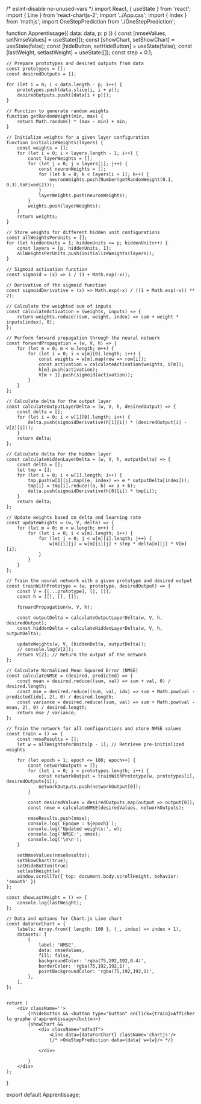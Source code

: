 /* eslint-disable no-unused-vars */
import React, { useState } from 'react';
import { Line } from 'react-chartjs-2';
import '../App.css';
import { index } from 'mathjs';
import OneStepPrediction from './OneStepPrediction';

function Apprentissage({ data: data, p: p }) {
    const [nmseValues, setNmseValues] = useState([]);
    const [showChart, setShowChart] = useState(false);
    const [hideButton, setHideButton] = useState(false);
    const [lastWeight, setlastWeight] = useState([]);
    const step = 0.1;

    // Prepare prototypes and desired outputs from data
    const prototypes = [];
    const desiredOutputs = [];

    for (let i = 0; i < data.length - p; i++) {
        prototypes.push(data.slice(i, i + p));
        desiredOutputs.push([data[i + p]]);
    }

    // Function to generate random weights
    function getRandomWeight(min, max) {
        return Math.random() * (max - min) + min;
    }

    // Initialize weights for a given layer configuration
    function initializeWeights(layers) {
        const weights = [];
        for (let i = 0; i < layers.length - 1; i++) {
            const layerWeights = [];
            for (let j = 0; j < layers[i]; j++) {
                const neuronWeights = [];
                for (let k = 0; k < layers[i + 1]; k++) {
                    neuronWeights.push(Number(getRandomWeight(0.1, 0.3).toFixed(2)));
                }
                layerWeights.push(neuronWeights);
            }
            weights.push(layerWeights);
        }
        return weights;
    }

    // Store weights for different hidden unit configurations
    const allWeightsPerUnits = [];
    for (let hiddenUnits = 1; hiddenUnits <= p; hiddenUnits++) {
        const layers = [p, hiddenUnits, 1];
        allWeightsPerUnits.push(initializeWeights(layers));
    }

    // Sigmoid activation function
    const sigmoid = (x) => 1 / (1 + Math.exp(-x));

    // Derivative of the sigmoid function
    const sigmoidDerivative = (x) => Math.exp(-x) / ((1 + Math.exp(-x)) ** 2);

    // Calculate the weighted sum of inputs
    const calculateActivation = (weights, inputs) => {
        return weights.reduce((sum, weight, index) => sum + weight * inputs[index], 0);
    };

    // Perform forward propagation through the neural network
    const forwardPropagation = (w, V, h) => {
        for (let m = 0; m < w.length; m++) {
            for (let i = 0; i < w[m][0].length; i++) {
                const weights = w[m].map(row => row[i]);
                const activation = calculateActivation(weights, V[m]);
                h[m].push(activation);
                V[m + 1].push(sigmoid(activation));
            }
        }
    };

    // Calculate delta for the output layer
    const calculateOutputLayerDelta = (w, V, h, desiredOutput) => {
        const delta = [];
        for (let i = 0; i < w[1][0].length; i++) {
            delta.push(sigmoidDerivative(h[1][i]) * (desiredOutput[i] - V[2][i]));
        }
        return delta;
    };

    // Calculate delta for the hidden layer
    const calculateHiddenLayerDelta = (w, V, h, outputDelta) => {
        const delta = [];
        let tmp = [];
        for (let i = 0; i < w[1].length; i++) {
            tmp.push(w[1][i].map((e, index) => e * outputDelta[index]));
            tmp[i] = tmp[i].reduce((a, b) => a + b);
            delta.push(sigmoidDerivative(h[0][i]) * tmp[i]);
        }
        return delta;
    };

    // Update weights based on delta and learning rate
    const updateWeights = (w, V, delta) => {
        for (let m = 0; m < w.length; m++) {
            for (let i = 0; i < w[m].length; i++) {
                for (let j = 0; j < w[m][i].length; j++) {
                    w[m][i][j] = w[m][i][j] + step * delta[m][j] * V[m][i];
                }
            }
        }
    };

    // Train the neural network with a given prototype and desired output
    const trainWithPrototype = (w, prototype, desiredOutput) => {
        const V = [[...prototype], [], []];
        const h = [[], [], []];

        forwardPropagation(w, V, h);

        const outputDelta = calculateOutputLayerDelta(w, V, h, desiredOutput);
        const hiddenDelta = calculateHiddenLayerDelta(w, V, h, outputDelta);

        updateWeights(w, V, [hiddenDelta, outputDelta]);
        // console.log(V[2]);
        return V[2]; // Return the output of the network
    };

    // Calculate Normalized Mean Squared Error (NMSE)
    const calculateNMSE = (desired, predicted) => {
        const mean = desired.reduce((sum, val) => sum + val, 0) / desired.length;
        const mse = desired.reduce((sum, val, idx) => sum + Math.pow(val - predicted[idx], 2), 0) / desired.length;
        const variance = desired.reduce((sum, val) => sum + Math.pow(val - mean, 2), 0) / desired.length;
        return mse / variance;
    };

    // Train the network for all configurations and store NMSE values
    const train = () => {
        const nmseResults = [];
        let w = allWeightsPerUnits[p - 1]; // Retrieve pre-initialized weights

        for (let epoch = 1; epoch <= 100; epoch++) {
            const networkOutputs = [];
            for (let i = 0; i < prototypes.length; i++) {
                const networkOutput = trainWithPrototype(w, prototypes[i], desiredOutputs[i]);
                networkOutputs.push(networkOutput[0]);
            }

            const desiredValues = desiredOutputs.map(output => output[0]);
            const nmse = calculateNMSE(desiredValues, networkOutputs);

            nmseResults.push(nmse);
            console.log(`Epoque : ${epoch}`);
            console.log('Updated weights:', w);
            console.log('NMSE:', nmse);
            console.log('\n\n');
        }

        setNmseValues(nmseResults);
        setShowChart(true);
        setHideButton(true)
        setlastWeight(w)
        window.scrollTo({ top: document.body.scrollHeight, behavior: 'smooth' })
    };

    const showLastWeight = () => {
        console.log(lastWeight);
    };

    // Data and options for Chart.js Line chart
    const dataForChart = {
        labels: Array.from({ length: 100 }, (_, index) => index + 1),
        datasets: [
            {
                label: 'NMSE',
                data: nmseValues,
                fill: false,
                backgroundColor: 'rgba(75,192,192,0.4)',
                borderColor: 'rgba(75,192,192,1)',
                pointBackgroundColor: 'rgba(75,192,192,1)',
            },
        ],
    };


    return (
        <div className=''>
            {!hideButton && <button type="button" onClick={train}>Afficher le graphe d'apprentissage</button>}
            {showChart && 
                <div className="sdfsdf">
                    <Line data={dataForChart} className='chartjs'/>
                    {/* <OneStepPrediction data={data} w={w}/> */}

                </div>

            }
        </div>
    );
}

export default Apprentissage;